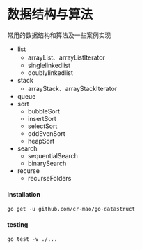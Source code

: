 # 数据结构与算法
常用的数据结构和算法及一些案例实现
 
  - list
    - arrayList、arrayListIterator
    - singlelinkedlist
    - doublylinkedlist
  - stack
    - arrayStack、arrayStackIterator
  - queue
  - sort 
    - bubbleSort
    - insertSort
    - selectSort
    - oddEvenSort
    - heapSort
  - search
    - sequentialSearch
    - binarySearch
  - recurse
    - recurseFolders
    
#### Installation  

```shell
go get -u github.com/cr-mao/go-datastruct
```
  
 #### testing 
   ```shell
go test -v ./...
```
